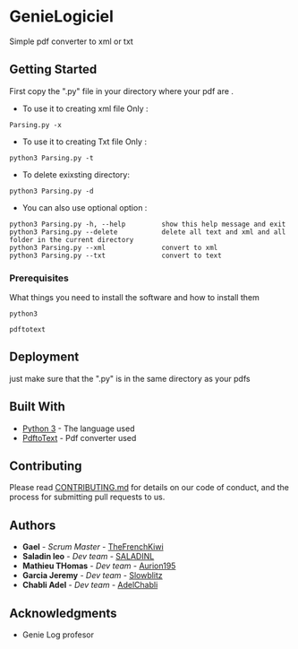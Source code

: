 # GenieLogiciel
Simple pdf converter to xml or txt 

## Getting Started
First copy the ".py" file in your directory where your pdf are .

* To use it to creating xml file Only :

```
Parsing.py -x

```

* To use it to creating Txt file Only :

```
python3 Parsing.py -t

```

* To delete exixsting directory:

```
python3 Parsing.py -d

```
* You can also use optional option : 
```
python3 Parsing.py -h, --help         show this help message and exit
python3 Parsing.py --delete           delete all text and xml and all folder in the current directory
python3 Parsing.py --xml              convert to xml
python3 Parsing.py --txt              convert to text

```
### Prerequisites

What things you need to install the software and how to install them

```
python3
```
```
pdftotext
```


## Deployment

just make sure that the ".py" is in the same directory as your pdfs

## Built With

* [Python 3](https://docs.python.org/3/) - The language used
* [PdftoText](https://www.systutorials.com/docs/linux/man/1-pdftotext/) - Pdf converter used


## Contributing

Please read [CONTRIBUTING.md](https://github.com/TheFrenchKiwi/GenieLogiciel/blob/master/CONTRIBUTING.md) for details on our code of conduct, and the process for submitting pull requests to us.


## Authors

* **Gael** - *Scrum Master* - [TheFrenchKiwi](https://github.com/TheFrenchKiwi)
* **Saladin leo** - *Dev team* - [SALADINL](https://github.com/SALADINL)
* **Mathieu THomas** - *Dev team* - [Aurion195](https://github.com/Aurion195)
* **Garcia Jeremy** - *Dev team* - [Slowblitz](https://github.com/Slowblitz)
* **Chabli Adel** - *Dev team* - [AdelChabli](https://github.com/AdelChabli)





## Acknowledgments

* Genie Log profesor

